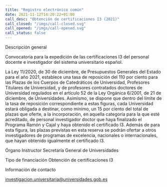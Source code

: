 ```yaml
---
title: "Registro electrónico común"
date: 2021-11-12T14:20:22+01:00
call_desc: "Obtención de certificaciones I3 (2021)"
call_closed: "/imgs/call-closed.svg"
call_opened: "/imgs/call-opened.svg"
call_status: false
---
```

Descripción general

Convocatoria para la expedición de las certificaciones I3 del personal docente e investigador del sistema universitario español.

La Ley 11/2020, de 30 de diciembre, de Presupuestos Generales del Estado para el año 2021, establece una tasa de reposición del 110 por ciento para las Plazas de los Cuerpos de Catedráticos de Universidad, Profesores Titulares de Universidad, y de profesores contratados doctores de Universidad regulados en el artículo 52 de la Ley Orgánica 6/2001, de 21 de diciembre, de Universidades. Asimismo, se dispone que dentro del límite de la tasa de reposición correspondiente a estas figuras, cada Universidad estará obligada a destinar, como mínimo, un 15 por ciento del total de plazas que oferte, a la incorporación, en aquella categoría para la que esté acreditado, de personal investigador doctor que haya finalizado el Programa Ramón y Cajal y haya obtenido el certificado I3. Además de para esta figura, las plazas previstas en esta reserva se podrán ofertar a otros investigadores de programas de excelencia, nacionales o internacionales, que hayan obtenido igualmente el certificado I3.

Órgano Instructor
Secretaría General de Universidades

Tipo de financiación
Obtención de certificaciones I3

Información de contacto

investigacion.universitaria@universidades.gob.es

